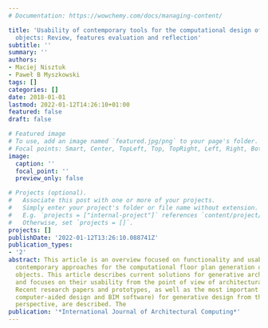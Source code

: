 ```yaml
---
# Documentation: https://wowchemy.com/docs/managing-content/

title: 'Usability of contemporary tools for the computational design of architectural
  objects: Review, features evaluation and reflection'
subtitle: ''
summary: ''
authors:
- Maciej Nisztuk
- Paweł B Myszkowski
tags: []
categories: []
date: 2018-01-01
lastmod: 2022-01-12T14:26:10+01:00
featured: false
draft: false

# Featured image
# To use, add an image named `featured.jpg/png` to your page's folder.
# Focal points: Smart, Center, TopLeft, Top, TopRight, Left, Right, BottomLeft, Bottom, BottomRight.
image:
  caption: ''
  focal_point: ''
  preview_only: false

# Projects (optional).
#   Associate this post with one or more of your projects.
#   Simply enter your project's folder or file name without extension.
#   E.g. `projects = ["internal-project"]` references `content/project/deep-learning/index.md`.
#   Otherwise, set `projects = []`.
projects: []
publishDate: '2022-01-12T13:26:10.088741Z'
publication_types:
- '2'
abstract: This article is an overview focused on functionality and usability of selected
  contemporary approaches for the computational floor plan generation of architectural
  objects. This article describes current solutions for generative architectural design
  and focuses on their usability from the point of view of architectural design practice.
  Recent research papers and prototypes, as well as the most important tools (selected
  computer-aided design and BIM software) for generative design from the architectural
  perspective, are described. The
publication: '*International Journal of Architectural Computing*'
---
```

